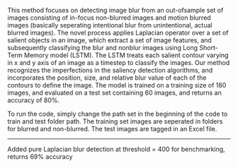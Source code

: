 This method focuses on detecting image blur from an out-ofsample set of images consisting of in-focus non-blurred images and motion blurred images (basically seperating intentional blur from unintentional, actual blurred images). The novel process applies Laplacian operator
over a set of salient objects in an image, which extract a set of image features, and subsequently classifying the blur and nonblur images using Long Short-Term Memory model (LSTM).
The LSTM treats each salient contour varying in x and y axis of an image as a timestep to classify the images. Our method recognizes the imperfections in the saliency detection
algorithms, and incorporates the position, size, and relative blur value of each of the contours to define the image. 
The model is trained on a training size of 180 images, and evaluated on a test set containing 60 images,
and returns an accuracy of 80%.

To run the code, simply change the path set in the beginning of the code to train and test folder path.
The training set images are seperated in folders for blurred and non-blurred.
The test images are tagged in an Excel file.

--------------------------------------------------------------------------------------------------------------
Added pure Laplacian blur detection at threshold = 400 for benchmarking, returns 69% accuracy
